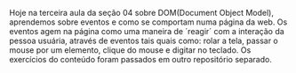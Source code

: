 Hoje na terceira aula da seção 04 sobre DOM(Document Object Model), aprendemos sobre eventos e como se comportam numa página da web.
Os eventos agem na página como uma maneira de ´reagir´ com a interação da pessoa usuária, através de eventos tais quais como: rolar a tela, passar o mouse por um elemento, clique do mouse e digitar no teclado.
Os exercícios do conteúdo foram passados em outro repositório separado.